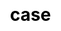 ---
title: "case"
css: "scss/case.scss"


section1:
  title: User Case Studies
  content: KubeSphere is trusted by various enterprises and organizations to the innovators driving the future of software.
  topImage: "images/case/case-top.jpg"

section2:
  tip: Read Case Study →
  icon: images/case/left.svg
  caseList:
    - icon: "images/case/case1.jpg"
      content: "KubeSphere is trusted by various enterprises and organizations to the innovators driving the future
      of software."
      link: ""

    - icon: "images/case/case2.jpg"
      content: "KubeSphere is trusted by various enterprises and organizations to the innovators driving the future
      of software."
      link: ""

    - icon: "images/case/case3.jpg"
      content: "KubeSphere is trusted by various enterprises and organizations to the innovators driving the future
      of software."
      link: ""

    - icon: "images/case/case4.jpg"
      content: "KubeSphere is trusted by various enterprises and organizations to the innovators driving the future
      of software."
      link: ""

    - icon: "images/case/case5.jpg"
      content: "KubeSphere is trusted by various enterprises and organizations to the innovators driving the future
      of software."
      link: ""

    - icon: "images/case/case6.jpg"
      content: "KubeSphere is trusted by various enterprises and organizations to the innovators driving the future
      of software."
      link: ""

section3:
  title: 'Various Industries are Powered by KubeSphere'
  tip: ALL
  icon: images/common/hexagon.svg
  caseType:
    - name: 'Financial'
      children:
        - name: 'sina'
          icon: 'images/case/v1.jpg'
        - name: 'benlai'
          icon: 'images/case/v2.jpg'

    - name: 'T Service'
      children:
        - name: 'inaccel'
          icon: 'images/case/v3.jpg'
        - name: 'founder'
          icon: 'images/case/v4.jpg'

    - name: 'E-Business'
      children:
        - name: 'huaxia'
          icon: 'images/case/v5.jpg'
        - name: 'aqara'
          icon: 'images/case/v6.jpg'

    - name: 'Manufacture'
      children:
        - name: 'powersmart'
          icon: 'images/case/v7.jpg'
        - name: 'anchnet'
          icon: 'images/case/v8.jpg'
  bottomContent:
    content: Want your logo up there? Just
    linkContent: submit a pull request, or email you company's logo to us →
    link:
---